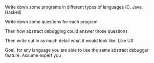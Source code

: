 Write down some programs in different types of languages (C, Java, Haskell)

Write down some questions for each program 

Then how abstract debugging could answer those questions

Then write out in as much detail what it would look like. Like UX

Goal, for any language you are able to use the same abstract debugger feature.
Assume expert you